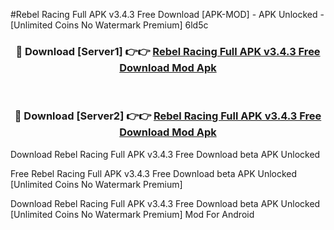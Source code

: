 #Rebel Racing Full APK v3.4.3 Free Download [APK-MOD] - APK Unlocked - [Unlimited Coins No Watermark Premium] 6ld5c



<div align="center">

<h3>🔴 Download [Server1] 👉👉 <a href="https://momento.my/?title=Rebel_Racing_Full_APK_v3.4.3_Free_Download">Rebel Racing Full APK v3.4.3 Free Download Mod Apk</a></h3><br>

<h3>🔴 Download [Server2] 👉👉 <a href="https://momento.my/?title=Rebel_Racing_Full_APK_v3.4.3_Free_Download">Rebel Racing Full APK v3.4.3 Free Download Mod Apk</a></h3>
</div>



Download Rebel Racing Full APK v3.4.3 Free Download beta APK Unlocked

Free Rebel Racing Full APK v3.4.3 Free Download beta APK Unlocked [Unlimited Coins No Watermark Premium]

Download Rebel Racing Full APK v3.4.3 Free Download beta APK Unlocked [Unlimited Coins No Watermark Premium] Mod For Android
